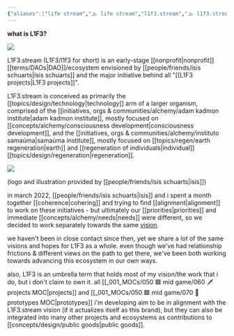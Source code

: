 ```yaml
---
{"aliases":["life stream","🌫 life stream","l1f3.stream","🌫 l1f3.stream","L1F3 stream","L1F3.STREAM","L1F3 STREAM","L1F3","l1f3"],"created in":"2022-03-07T15:12:51-03:00","last tended to":"2024-09-24T16:29:16-03:00","tags":["organization","l1f3","🌱"],"dg-publish":true,"notestage":["🌱"],"created":"2022-03-07T15:12:51.018-03:00","updated":"2025-02-03T16:55:18.959-03:00","permalink":"/004-l1-f3/l1-f3-stream/","dgPassFrontmatter":true}
---
```


**what is L1F3?**

<!--![life stream logo.jpeg](/img/user/assets/life%20stream%20logo.jpeg)-->
![](https://i.imgur.com/kj98n7j.jpeg)


L1F3.stream (L1F3/l1f3 for short) is an early-stage [[nonprofit\|nonprofit]] [[terms/DAOs\|DAO]]/ecosystem envisioned by [[people/friends/ísis schuarts\|ísis schuarts]] and the major initiative behind all "[[L1F3 projects\|L1F3 projects]]".

L1F3.stream is conceived as primarily the [[topics/design/technology\|technology]] arm of a larger organism, comprised of the [[initiatives, orgs & communities/alchemy/adam kadmon institute\|adam kadmon institute]], mostly focused on [[concepts/alchemy/consciousness development\|consciousness development]], and the [[initiatives, orgs & communities/alchemy/instituto samaúma\|samaúma institute]], mostly focused on [[topics/regen/earth regeneration\|earth]] and [[regeneration of individuals\|individual]] [[topics/design/regeneration\|regeneration]].

<!--![life stream areas.jpeg](/img/user/assets/life%20stream%20areas.jpeg)-->
![](https://i.imgur.com/gCz21bL.jpeg)

(logo and illustration provided by [[people/friends/ísis schuarts\|ísis]])

in march 2022, [[people/friends/ísis schuarts\|ísis]] and i spent a month together [[coherence\|cohering]] and trying to find [[alignment\|alignment]] to work on these initiatives - but ultimately our [[priorities\|priorities]] and immediate [[concepts/alchemy/needs\|needs]] were different, so we decided to work separately towards the same [vision](https://www.youtube.com/watch?v=8EAfmbN3yBE).

we haven't been in close contact since then, yet we share a lot of the same visions and hopes for L1F3 as a whole. even though we've had relationship frictions & different views on the path to get there, we've been both working towards advancing this ecosystem in our own ways.

also, L1F3 is an umbrella term that holds most of my vision/the work that i do, but i don't claim to own it. all [[_001_MOCs/050 🟩 mid game/060 🗡 projects MOC\|projects]] and [[_001_MOCs/050 🟩 mid game/070 🔩 prototypes MOC\|prototypes]] i'm developing aim to be in alignment with the L1F3.stream vision (if it actualizes itself as this brand), but they can also be integrated into many other projects and ecosystems as contributions to [[concepts/design/public goods\|public goods]].